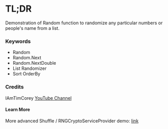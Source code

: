 # TL;DR
Demonstration of Random function to randomize any particular numbers or people's name from a list.

### Keywords
* Random
* Random.Next
* Random.NextDouble
* List Randomizer
* Sort OrderBy

### Credits
IAmTimCorey [YouTube Channel](https://youtu.be/kW84q8WOBdU?si=oeMiiaL-D0-OdjtC)

#### Learn More
More advanced Shuffle / RNGCryptoServiceProvider demo: [link](https://stackoverflow.com/questions/273313/randomize-a-listt/1262619#1262619)